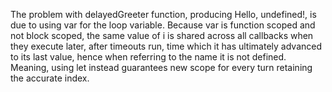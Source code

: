 The problem with delayedGreeter function, producing Hello, undefined!, is due to using var for the loop variable. Because var is function scoped and not block scoped, the same value of i is shared across all callbacks when they execute later, after timeouts run, time which it has ultimately advanced to its last value, hence when referring to the name it is not defined. Meaning, using let instead guarantees new scope for every turn retaining the accurate index.